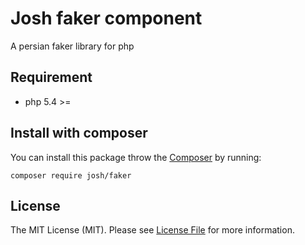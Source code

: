 # Josh faker component
A persian faker library for php

## Requirement
* php 5.4 >=

## Install with composer
You can install this package throw the [Composer](http://getcomposer.org) by running:
```
composer require josh/faker
```

## License
The MIT License (MIT). Please see [License File](LICENSE) for more information.
